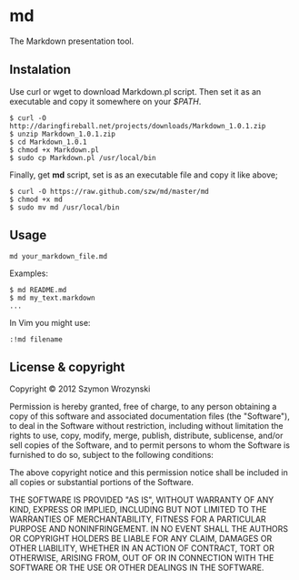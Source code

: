 md
==

The Markdown presentation tool.


Instalation
-----------

Use curl or wget to download Markdown.pl script.
Then set it as an executable and copy it somewhere on your *$PATH*.

    $ curl -O http://daringfireball.net/projects/downloads/Markdown_1.0.1.zip
    $ unzip Markdown_1.0.1.zip
    $ cd Markdown_1.0.1
    $ chmod +x Markdown.pl
    $ sudo cp Markdown.pl /usr/local/bin

Finally, get **md** script, set is as an executable file and copy it like above;

    $ curl -O https://raw.github.com/szw/md/master/md
    $ chmod +x md
    $ sudo mv md /usr/local/bin


Usage
-----

    md your_markdown_file.md

Examples:

    $ md README.md
    $ md my_text.markdown
    ...

In Vim you might use:

    :!md filename


License & copyright
-------

Copyright &copy; 2012 Szymon Wrozynski

Permission is hereby granted, free of charge, to any person obtaining
a copy of this software and associated documentation files (the "Software"),
to deal in the Software without restriction, including without limitation
the rights to use, copy, modify, merge, publish, distribute, sublicense,
and/or sell copies of the Software, and to permit persons to whom the
Software is furnished to do so, subject to the following conditions:

The above copyright notice and this permission notice shall be included
in all copies or substantial portions of the Software.

THE SOFTWARE IS PROVIDED "AS IS", WITHOUT WARRANTY OF ANY KIND,
EXPRESS OR IMPLIED, INCLUDING BUT NOT LIMITED TO THE WARRANTIES OF MERCHANTABILITY,
FITNESS FOR A PARTICULAR PURPOSE AND NONINFRINGEMENT. IN NO EVENT SHALL THE AUTHORS
OR COPYRIGHT HOLDERS BE LIABLE FOR ANY CLAIM, DAMAGES OR OTHER LIABILITY,
WHETHER IN AN ACTION OF CONTRACT, TORT OR OTHERWISE, ARISING FROM,
OUT OF OR IN CONNECTION WITH THE SOFTWARE OR THE USE OR OTHER DEALINGS IN THE SOFTWARE.
